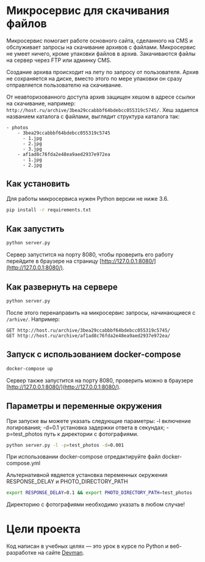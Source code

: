 # Микросервис для скачивания файлов

Микросервис помогает работе основного сайта, сделанного на CMS и обслуживает
запросы на скачивание архивов с файлами. Микросервис не умеет ничего, кроме упаковки файлов
в архив. Закачиваются файлы на сервер через FTP или админку CMS.

Создание архива происходит на лету по запросу от пользователя. Архив не сохраняется на диске, вместо этого по мере упаковки он сразу отправляется пользователю на скачивание.

От неавторизованного доступа архив защищен хешом в адресе ссылки на скачивание, например: `http://host.ru/archive/3bea29ccabbbf64bdebcc055319c5745/`. Хеш задается названием каталога с файлами, выглядит структура каталога так:

```
- photos
    - 3bea29ccabbbf64bdebcc055319c5745
      - 1.jpg
      - 2.jpg
      - 3.jpg
    - af1ad8c76fda2e48ea9aed2937e972ea
      - 1.jpg
      - 2.jpg
```


## Как установить

Для работы микросервиса нужен Python версии не ниже 3.6.

```bash
pip install -r requirements.txt
```

## Как запустить

```bash
python server.py
```

Сервер запустится на порту 8080, чтобы проверить его работу перейдите в браузере на страницу [http://127.0.0.1:8080/](http://127.0.0.1:8080/).

## Как развернуть на сервере

```bash
python server.py
```

После этого перенаправить на микросервис запросы, начинающиеся с `/arhive/`. Например:

```
GET http://host.ru/archive/3bea29ccabbbf64bdebcc055319c5745/
GET http://host.ru/archive/af1ad8c76fda2e48ea9aed2937e972ea/
```

## Запуск с использованием docker-compose

```bash
docker-compose up
```

Сервер также запустится на порту 8080, проверить можно в браузере [http://127.0.0.1:8080/](http://127.0.0.1:8080/).

## Параметры и переменные окружения

При запуске вы можете указать следующие параметры:
-l включение логирования;
-d=0.1 установка задержки ответа в секундах;
-p=test_photos путь к директории с фотографиями.

```bash
python server.py -l -p=test_photos -d=0.001
```

При использовании docker-compose отредактируйте файл docker-compose.yml

Альтернативной явдяется установка переменных окружения RESPONSE_DELAY и PHOTO_DIRECTORY_PATH

```bash
export RESPONSE_DELAY=0.1 && export PHOTO_DIRECTORY_PATH=test_photos
```

Директорию с фотографиями необходимо указать в любом случае!

# Цели проекта

Код написан в учебных целях — это урок в курсе по Python и веб-разработке на сайте [Devman](https://dvmn.org).